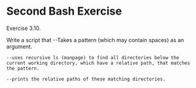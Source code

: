 # Second Bash Exercise
Exercise 3.10.

Write a script that
	--Takes a pattern (which may contain spaces) as an argument.
	
	--uses recursive ls (manpage) to find all directories below the current working directory, which have a relative path, that matches the pattern.

	--prints the relative paths of these matching directories.


